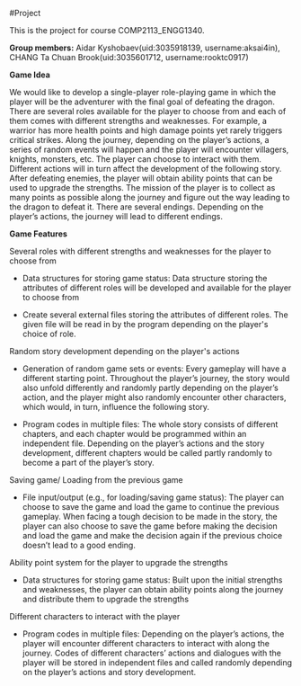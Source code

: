 #Project

This is the project for course COMP2113_ENGG1340.

**Group members:** Aidar Kyshobaev(uid:3035918139, username:aksai4in), CHANG Ta Chuan Brook(uid:3035601712, username:rooktc0917) 

**Game Idea**

We would like to develop a single-player role-playing game in which the player will be the adventurer with the final goal of defeating the dragon. There are several roles available for the player to choose from and each of them comes with different strengths and weaknesses. For example, a warrior has more health points and high damage points yet rarely triggers critical strikes. Along the journey, depending on the player’s actions, a series of random events will happen and the player will encounter villagers, knights, monsters, etc. The player can choose to interact with them. Different actions will in turn affect the development of the following story. After defeating enemies, the player will obtain ability points that can be used to upgrade the strengths. The mission of the player is to collect as many points as possible along the journey and figure out the way leading to the dragon to defeat it. There are several endings. Depending on the player’s actions, the journey will lead to different endings.

**Game Features**

Several roles with different strengths and weaknesses for the player to choose from
  - Data structures for storing game status:
    Data structure storing the attributes of different roles will be developed and available for the player to choose from

- Create several external files storing the attributes of different roles. The given file will be read in by the program depending on the player's choice of role.

Random story development depending on the player's actions
  - Generation of random game sets or events:
    Every gameplay will have a different starting point. Throughout the player’s journey, the story would also unfold differently and randomly partly depending on the     player’s action, and the player might also randomly encounter other characters, which would, in turn, influence the following story.

  - Program codes in multiple files:
    The whole story consists of different chapters, and each chapter would be programmed within an independent file. Depending on the player’s actions and the story
    development, different chapters would be called partly randomly to become a part of the player’s story.

Saving game/ Loading from the previous game
  - File input/output (e.g., for loading/saving game status):
    The player can choose to save the game and load the game to continue the previous gameplay. When facing a tough decision to be made in the story, the player can
    also choose to save the game before making the decision and load the game and make the decision again if the previous choice doesn’t lead to a good ending.

Ability point system for the player to upgrade the strengths
  - Data structures for storing game status:
    Built upon the initial strengths and weaknesses, the player can obtain ability points along the journey and distribute them to upgrade the strengths

Different characters to interact with the player
  - Program codes in multiple files:
    Depending on the player’s actions, the player will encounter different characters to interact with along the journey. Codes of different characters’ actions and       dialogues with the player will be stored in independent files and called randomly depending on the player’s actions and story development.


